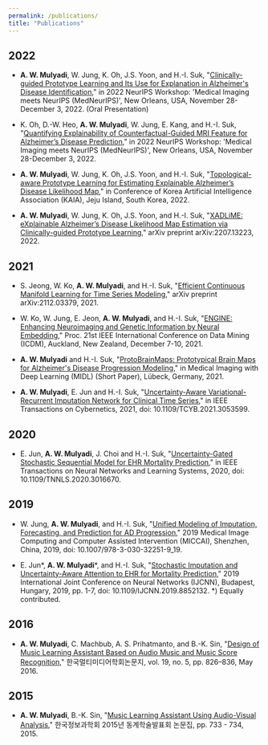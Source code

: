 ```yaml
---
permalink: /publications/
title: "Publications"
---
```

## 2022

- **A. W. Mulyadi**, W. Jung, K. Oh, J.S. Yoon, and H.-I. Suk, "[Clinically-guided Prototype Learning and Its Use for Explanation in Alzheimer's Disease Identification](-)," in 2022 NeurIPS Workshop: 'Medical Imaging meets NeurIPS (MedNeurIPS)', New Orleans, USA, November 28-December 3, 2022. (Oral Presentation)

- K. Oh, D.-W. Heo, **A. W. Mulyadi**, W. Jung, E. Kang, and H.-I. Suk, "[Quantifying Explainability of Counterfactual-Guided MRI Feature for Alzheimer’s Disease Prediction](-)," in 2022 NeurIPS Workshop: 'Medical Imaging meets NeurIPS (MedNeurIPS)', New Orleans, USA, November 28-December 3, 2022.

- **A. W. Mulyadi**, W. Jung, K. Oh, J.S. Yoon, and H.-I. Suk, "[Topological-aware Prototype Learning for Estimating Explainable Alzheimer’s Disease Likelihood Map](-)," in Conference of Korea Artificial Intelligence Association (KAIA), Jeju Island, South Korea, 2022.

- **A. W. Mulyadi**, W. Jung, K. Oh, J.S. Yoon, and H.-I. Suk, "[XADLiME: eXplainable Alzheimer’s Disease Likelihood Map Estimation via Clinically-guided Prototype Learning](https://arxiv.org/abs/2207.13223)," arXiv preprint arXiv:2207.13223, 2022.

## 2021

- S. Jeong, W. Ko, **A. W. Mulyadi**, and H.-I. Suk, "[Efficient Continuous Manifold Learning for Time Series Modeling](https://arxiv.org/abs/2112.03379)," arXiv preprint arXiv:2112.03379, 2021.
  
- W. Ko, W. Jung, E. Jeon, **A. W. Mulyadi**, and H.-I. Suk,  "[ENGINE: Enhancing Neuroimaging and Genetic Information by Neural Embedding](https://ieeexplore.ieee.org/document/9679140)," Proc. 21st IEEE International Conference on Data Mining (ICDM), Auckland, New Zealand, December 7-10, 2021.

- **A. W. Mulyadi** and H.-I. Suk, "[ProtoBrainMaps: Prototypical Brain Maps for Alzheimer's Disease Progression Modeling](https://openreview.net/forum?id=O9EWFKXcXTU)," in Medical Imaging with Deep Learning (MIDL) (Short Paper), Lübeck, Germany, 2021.

- **A. W. Mulyadi**, E. Jun and H.-I. Suk, "[Uncertainty-Aware Variational-Recurrent Imputation Network for Clinical Time Series](https://ieeexplore.ieee.org/document/9370004)," in IEEE Transactions on Cybernetics, 2021, doi: 10.1109/TCYB.2021.3053599.

## 2020
- E. Jun, **A. W. Mulyadi**, J. Choi and H.-I. Suk, "[Uncertainty-Gated Stochastic Sequential Model for EHR Mortality Prediction](https://ieeexplore.ieee.org/abstract/document/9177349)," in IEEE Transactions on Neural Networks and Learning Systems, 2020, doi: 10.1109/TNNLS.2020.3016670.

## 2019
- W. Jung, **A. W. Mulyadi**, and H.-I. Suk,  "[Unified Modeling of Imputation, Forecasting, and Prediction for AD Progression](https://link.springer.com/chapter/10.1007/978-3-030-32251-9_19)," 2019 Medical Image Computing and Computer Assisted Intervention (MICCAI), Shenzhen, China, 2019, doi: 10.1007/978-3-030-32251-9_19.

- E. Jun\*, **A. W. Mulyadi**\*, and H.-I. Suk, "[Stochastic Imputation and Uncertainty-Aware Attention to EHR for Mortality Prediction](https://ieeexplore.ieee.org/abstract/document/8852132)," 2019 International Joint Conference on Neural Networks (IJCNN), Budapest, Hungary, 2019, pp. 1-7, doi: 10.1109/IJCNN.2019.8852132. *) Equally contributed.

## 2016
- **A. W. Mulyadi**, C. Machbub, A. S. Prihatmanto, and B.-K. Sin, "[Design of Music Learning Assistant Based on Audio Music and Music Score Recognition](https://doi.org/10.9717/kmms.2016.19.5.826)," 한국멀티미디어학회논문지, vol. 19, no. 5, pp. 826–836, May 2016.

## 2015
- **A. W. Mulyadi**, B.-K. Sin, "[Music Learning Assistant Using Audio-Visual Analysis](https://www.dbpia.co.kr/Journal/articleDetail?nodeId=NODE06602510)," 한국정보과학회 2015년 동계학술발표회 논문집, pp. 733 - 734, 2015. 